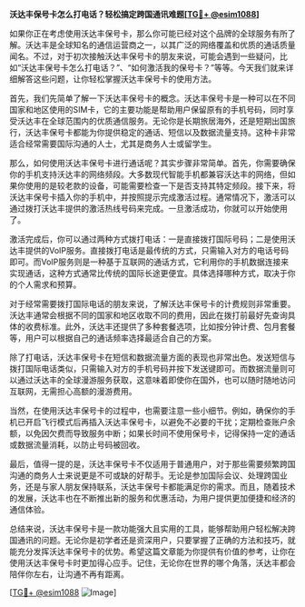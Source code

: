**沃达丰保号卡怎么打电话？轻松搞定跨国通讯难题[[TG💪+ @esim1088](https://t.me/s/esim1088)]**

如果你正在考虑使用沃达丰保号卡，那么你可能已经对这个品牌的全球服务有所了解。沃达丰是全球知名的通信运营商之一，以其广泛的网络覆盖和优质的通话质量闻名。不过，对于初次接触沃达丰保号卡的朋友来说，可能会遇到一些疑问，比如“沃达丰保号卡怎么打电话？”、“如何激活我的保号卡？”等等。今天我们就来详细解答这些问题，让你轻松掌握沃达丰保号卡的使用方法。

首先，我们先简单了解一下沃达丰保号卡的概念。沃达丰保号卡是一种可以在不同国家和地区使用的SIM卡，它的主要功能是帮助用户保留原有的手机号码，同时享受沃达丰在全球范围内的优质通信服务。无论你是长期旅居海外，还是短期出国旅行，沃达丰保号卡都能为你提供稳定的通话、短信以及数据流量支持。这种卡非常适合经常需要国际沟通的人士，尤其是商务人士或留学生。

那么，如何使用沃达丰保号卡进行通话呢？其实步骤非常简单。首先，你需要确保你的手机支持沃达丰的网络频段。大多数现代智能手机都兼容沃达丰的网络，但如果你使用的是较老款的设备，可能需要检查一下是否支持其特定频段。接下来，将沃达丰保号卡插入你的手机中，并按照提示完成激活过程。通常情况下，激活可以通过拨打沃达丰提供的激活热线号码来完成。一旦激活成功，你就可以开始使用了。

激活完成后，你可以通过两种方式拨打电话：一是直接拨打国际号码；二是使用沃达丰提供的VoIP服务。直接拨打电话是最传统的方式，只需输入对方的电话号码即可。而VoIP服务则是一种基于互联网的通话方式，它利用你的手机数据连接来实现通话，这种方式通常比传统的国际长途更便宜。具体选择哪种方式，取决于你的个人需求和预算。

对于经常需要拨打国际电话的朋友来说，了解沃达丰保号卡的计费规则非常重要。沃达丰通常会根据不同的国家和地区收取不同的费用，因此在拨打前最好先查询具体的收费标准。此外，沃达丰还提供了多种套餐选项，比如按分钟计费、包月套餐等，用户可以根据自己的通话频率选择最适合自己的方案。

除了打电话，沃达丰保号卡在短信和数据流量方面的表现也非常出色。发送短信与拨打国际电话类似，只需输入对方的手机号码并按下发送键即可。而数据流量则可以通过沃达丰的全球漫游服务获取，这意味着即使你在国外，也可以随时随地访问互联网，无需担心高额的漫游费用。

当然，在使用沃达丰保号卡的过程中，也需要注意一些小细节。例如，确保你的手机已开启飞行模式后再插入沃达丰保号卡，以避免不必要的干扰；定期检查账户余额，以免因欠费而导致服务中断；如果长时间不使用保号卡，记得保持一定的通话或数据流量消耗，以防止号码被回收。

最后，值得一提的是，沃达丰保号卡不仅适用于普通用户，对于那些需要频繁跨国沟通的商务人士来说更是不可或缺的好帮手。无论是参加国际会议、处理跨国业务，还是与家人朋友保持联系，沃达丰保号卡都能满足你的需求。而且，随着技术的发展，沃达丰也在不断推出新的服务和优惠活动，为用户提供更加便捷和经济的通信体验。

总结来说，沃达丰保号卡是一款功能强大且实用的工具，能够帮助用户轻松解决跨国通讯的问题。无论你是初学者还是资深用户，只要掌握了正确的方法和技巧，就能充分发挥沃达丰保号卡的优势。希望这篇文章能为你提供有价值的参考，让你在使用沃达丰保号卡时更加得心应手。记住，无论你在世界的哪个角落，沃达丰都会陪伴你左右，让沟通不再有距离。

[[TG💪+ @esim1088](https://t.me/s/esim1088) ![Image](https://i.postimg.cc/4NQfJmqS/Snipaste-2025-05-13-00-14-12.png)]